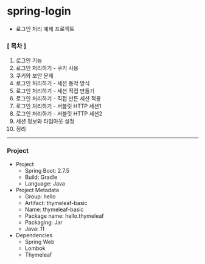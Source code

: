 # spring-login

- 로그인 처리 예제 프로젝트

### [ 목차 ]

1. 로그인 기능
2. 로그인 처리하기 - 쿠키 사용
3. 쿠키와 보안 문제
4. 로그인 처리하기 - 세션 동작 방식
5. 로그인 처리하기 - 세션 직접 만들기
6. 로그인 처리하기 - 직접 만든 세션 적용
7. 로그인 처리하기 - 서블릿 HTTP 세션1
8. 로그인 처리하기 - 서블릿 HTTP 세션2
9. 세션 정보와 타임아웃 설정
10. 정리

----

### Project

- Project
    - Spring Boot: 2.7.5
    - Build: Gradle
    - Language: Java
- Project Metadata
    - Group: hello
    - Artifact: thymeleaf-basic
    - Name: thymeleaf-basic
    - Package name: hello.thymeleaf
    - Packaging: Jar
    - Java: 11
- Dependencies
    - Spring Web
    - Lombok
    - Thymeleaf